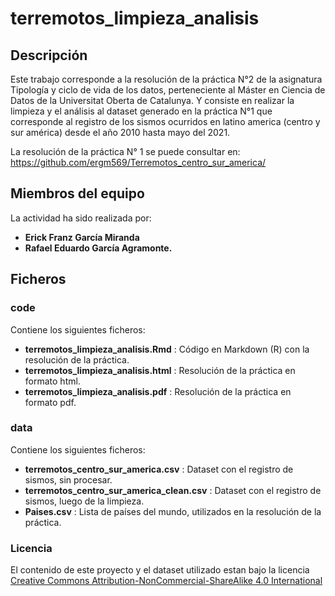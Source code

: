 # terremotos_limpieza_analisis

## Descripción

Este trabajo corresponde a la resolución de la práctica N°2 de la asignatura Tipología y ciclo de vida de los datos, perteneciente al Máster en Ciencia de Datos de la Universitat Oberta de Catalunya. Y consiste en realizar la limpieza y el análisis al dataset generado en la práctica N°1 que corresponde al registro de los sismos ocurridos en latino america (centro y sur américa) desde el año 2010 hasta mayo del 2021. 

La resolución de la práctica N° 1 se puede consultar en: https://github.com/ergm569/Terremotos_centro_sur_america/

## Miembros del equipo

La actividad ha sido realizada por:
* **Erick Franz García Miranda** 
* **Rafael Eduardo García Agramonte.**

## Ficheros

### code

Contiene los siguientes ficheros:

* **terremotos_limpieza_analisis.Rmd** : Código en Markdown (R) con la resolución de la práctica.
* **terremotos_limpieza_analisis.html** : Resolución de la práctica en formato html.
* **terremotos_limpieza_analisis.pdf** : Resolución de la práctica en formato pdf.

### data

Contiene los siguientes ficheros:

* **terremotos_centro_sur_america.csv** : Dataset con el registro de sismos, sin procesar.
* **terremotos_centro_sur_america_clean.csv** : Dataset con el registro de sismos, luego de la limpieza.
* **Paises.csv** : Lista de países del mundo, utilizados en la resolución de la práctica.

### Licencia

El contenido de este proyecto y el dataset utilizado estan bajo la licencia [Creative Commons Attribution-NonCommercial-ShareAlike 4.0 International](https://creativecommons.org/licenses/by-nc-sa/4.0/)

